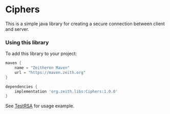 # Ciphers

This is a simple java library for creating a secure connection between client and server.

### Using this library

To add this library to your project:

```groovy
maven {
	name = "Zeitheron Maven"
	url = "https://maven.zeith.org"
}

dependencies {
    implementation 'org.zeith.libs:Ciphers:1.0.0'
}
```

See [TestRSA](./src/test/java/TestRSA.java) for usage example.
